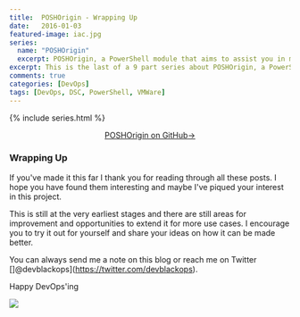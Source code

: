 ```yaml
---
title:  POSHOrigin - Wrapping Up
date:   2016-01-03
featured-image: iac.jpg
series:
  name: "POSHOrigin"
  excerpt: POSHOrigin, a PowerShell module that aims to assist you in managing your Infrastructure via custom PowerShell DSC resources.
excerpt: This is the last of a 9 part series about POSHOrigin, a PowerShell module that aims to assist you in managing your Infrastructure via custom PowerShell DSC resources.
comments: true
categories: [DevOps]
tags: [DevOps, DSC, PowerShell, VMWare]
---
```


{% include series.html %}

<p style="text-align: center;">
  <a target="_blank" class="btn small" href="https://github.com/devblackops/POSHOrigin">POSHOrigin on GitHub→</a>
</p>

### Wrapping Up

If you've made it this far I thank you for reading through all these posts. I hope you have found them interesting and maybe I've piqued your interest in this project.

This is still at the very earliest stages and there are still areas for improvement and opportunities to extend it for more use cases. I encourage you to try it out for yourself and share your ideas on how it can be made better.

You can always send me a note on this blog or reach me on Twitter []@devblackops](https://twitter.com/devblackops).

Happy DevOps'ing

![](/images/glitter-drive-by.gif)
